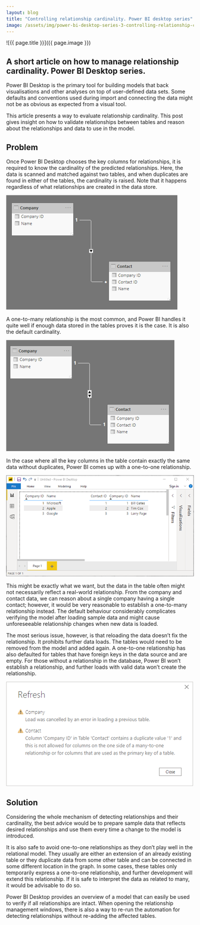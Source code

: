 ```yaml
---
layout: blog
title: "Controlling relationship cardinality. Power BI desktop series"
image: /assets/img/power-bi-desktop-series-3-controlling-relationship-cardinality.jpg
---
```

![{{ page.title }}]({{ page.image }})

## A short article on how to manage relationship cardinality. Power BI Desktop series.
Power BI Desktop is the primary tool for building models that back visualisations and other analyses on top of user-defined data sets. Some defaults and conventions used during import and connecting the data might not be as obvious as expected from a visual tool.

This article presents a way to evaluate relationship cardinality. This post gives insight on how to validate relationships between tables and reason about the relationships and data to use in the model.

## Problem
Once Power BI Desktop chooses the key columns for relationships, it is required to know the cardinality of the predicted relationships. Here, the data is scanned and matched against two tables, and when duplicates are found in either of the tables, the cardinality is raised. Note that it happens regardless of what relationships are created in the data store.

![Table](/assets/img/pbi2_1.png)

A one-to-many relationship is the most common, and Power BI handles it quite well if enough data stored in the tables proves it is the case. It is also the default cardinality.

![Table2](/assets/img/pbi2_2.png)

In the case where all the key columns in the table contain exactly the same data without duplicates, Power BI comes up with a one-to-one relationship.

![Table3](/assets/img/pbi2_3.png)

This might be exactly what we want, but the data in the table often might not necessarily reflect a real-world relationship. From the company and contact data, we can reason about a single company having a single contact; however, it would be very reasonable to establish a one-to-many relationship instead. The default behaviour considerably complicates verifying the model after loading sample data and might cause unforeseeable relationship changes when new data is loaded.

The most serious issue, however, is that reloading the data doesn’t fix the relationship. It prohibits further data loads. The tables would need to be removed from the model and added again. A one-to-one relationship has also defaulted for tables that have foreign keys in the data source and are empty. For those without a relationship in the database, Power BI won’t establish a relationship, and further loads with valid data won’t create the relationship.

![Table4](/assets/img/pbi2_4.png)

## Solution
Considering the whole mechanism of detecting relationships and their cardinality, the best advice would be to prepare sample data that reflects desired relationships and use them every time a change to the model is introduced.

It is also safe to avoid one-to-one relationships as they don’t play well in the relational model. They usually are either an extension of an already existing table or they duplicate data from some other table and can be connected in some different location in the graph. In some cases, these tables only temporarily express a one-to-one relationship, and further development will extend this relationship. If it is safe to interpret the data as related to many, it would be advisable to do so.

Power BI Desktop provides an overview of a model that can easily be used to verify if all relationships are intact. When opening the relationship management windows, there is also a way to re-run the automation for detecting relationships without re-adding the affected tables.
